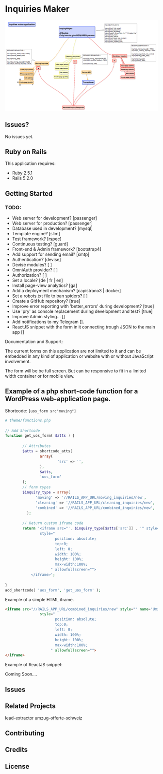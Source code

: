 Inquiries Maker
================

![](https://github.com/khalilgharbaoui/inquiries-maker/raw/master/Inquiries-maker.png)


Issues?
-----------

No issues yet.

Ruby on Rails
-------------

This application requires:

- Ruby 2.5.1
- Rails 5.2.0

Getting Started
---------------
### TODO:
- Web server for development? [passenger]
- Web server for production? [passenger]
- Database used in development? [mysql]
- Template engine? [slim]
- Test framework? [rspec]
- Continuous testing? [guard]
- Front-end & Admin framework? [bootstrap4]
- Add support for sending email? [smtp]
- Authentication? [devise]
- Devise modules? [ ]
- OmniAuth provider? [ ]
- Authorization? [ ]
- Set a locale? [de | fr | en]
- Install page-view analytics? [ga]
- Add a deployment mechanism? [capistrano3 | docker]
- Set a robots.txt file to ban spiders? [ ]
- Create a GitHub repository? [true]
- Improve error reporting with 'better_errors' during development? [true]
- Use 'pry' as console replacement during development and test? [true]
- Improve Admin styling... []
- Add notifications to my Telegram [].
- ReactJS snippet with the form in it connecting trough JSON to the main app []


Documentation and Support:

The current forms on this application are not limited to it and can be embedded in
any kind of application or website with or without JavaScript involvement.

The form will be be full screen. But can be responsive to fit in a
limited width container or for mobile view.

Example of a  php short-code function for a WordPress web-application page.
-------------------------
Shortcode:
`[uos_form src"moving"]`

```PHP
# theme/functions.php

// Add Shortcode
function get_uos_form( $atts ) {

        // Attributes
        $atts = shortcode_atts(
                array(
                        'src' => '',
                ),
                $atts,
                'uos_form'
        );
        // form types
        $inquiry_type = array(
              'moving' => '//RAILS_APP_URL/moving_inquiries/new',
              'cleaning' => '//RAILS_APP_URL/cleaning_inquiries/new',
              'combined' => '//RAILS_APP_URL/combined_inquiries/new',
          );

        // Return custom iframe code
        return '<iframe src="'. $inquiry_type[$atts['src']] . '" style="" name="Umzug Offerte Schweiz - Umzug Offerte Form" scrolling="no" width="100%" height="1500"
                style="
                       position: absolute;
                       top:0;
                       left: 0;
                       width: 100%;
                       height: 100%;
                       max-width:100%;
                     " allowfullscreen="">
            </iframe>';

}
add_shortcode( 'uos_form', 'get_uos_form' );
```

Example of a simple HTML iframe.

```HTML
<iframe src="//RAILS_APP_URL/combined_inquiries/new" style="" name="Umzug Offerte Schweiz - Umzug Offerte Form" scrolling="no" width="100%" height="1500"
                style="
                       position: absolute;
                       top:0;
                       left: 0;
                       width: 100%;
                       height: 100%;
                       max-width:100%;
                     " allowfullscreen="">
</iframe>
```

Example of ReactJS snippet:

Coming Soon....

Issues
-------------

Related Projects
----------------
lead-extractor
umzug-offerte-schweiz

Contributing
------------

Credits
-------

License
-------
